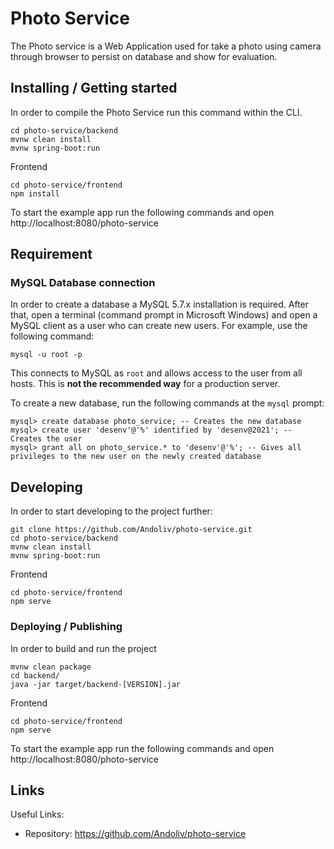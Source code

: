 # Photo Service

The Photo service is a Web Application used for take a photo using camera through browser to persist on database and show for evaluation.

## Installing / Getting started

In order to compile the Photo Service run this command within the CLI.

```shell
cd photo-service/backend
mvnw clean install
mvnw spring-boot:run
```
Frontend
```shell
cd photo-service/frontend
npm install
```

To start the example app run the following commands and open http://localhost:8080/photo-service

## Requirement

### MySQL Database connection

In order to create a database a MySQL 5.7.x installation is required. After that, open a terminal (command prompt in Microsoft Windows) and open a MySQL client as a user who can create new users. For example, use the following command:

```shell
mysql -u root -p
```

This connects to MySQL as ```root``` and allows access to the user from all hosts. This is __not the recommended way__ for a production server.

To create a new database, run the following commands at the ```mysql``` prompt:

```shell
mysql> create database photo_service; -- Creates the new database
mysql> create user 'desenv'@'%' identified by 'desenv@2021'; -- Creates the user
mysql> grant all on photo_service.* to 'desenv'@'%'; -- Gives all privileges to the new user on the newly created database
```

## Developing

In order to start developing to the project further:

```shell
git clone https://github.com/Andoliv/photo-service.git
cd photo-service/backend
mvnw clean install
mvnw spring-boot:run
```
Frontend
```shell
cd photo-service/frontend
npm serve
```

### Deploying / Publishing

In order to build and run the project

```shell
mvnw clean package 
cd backend/
java -jar target/backend-[VERSION].jar
```
Frontend
```shell
cd photo-service/frontend
npm serve
```

To start the example app run the following commands and open http://localhost:8080/photo-service

## Links

Useful Links:

- Repository: https://github.com/Andoliv/photo-service